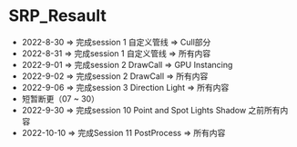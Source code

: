# SRP_Resault
- 2022-8-30 => 完成session 1 自定义管线 => Cull部分
- 2022-8-31 => 完成session 1 自定义管线 => 所有内容
- 2022-9-01 => 完成session 2 DrawCall => GPU Instancing
- 2022-9-02 => 完成session 2 DrawCall => 所有内容
- 2022-9-06 => 完成session 3 Direction Light => 所有内容
- 短暂断更（07 ~ 30）
- 2022-9-30 => 完成session 10 Point and Spot Lights Shadow 之前所有内容
- 2022-10-10 => 完成Session 11 PostProcess => 所有内容

